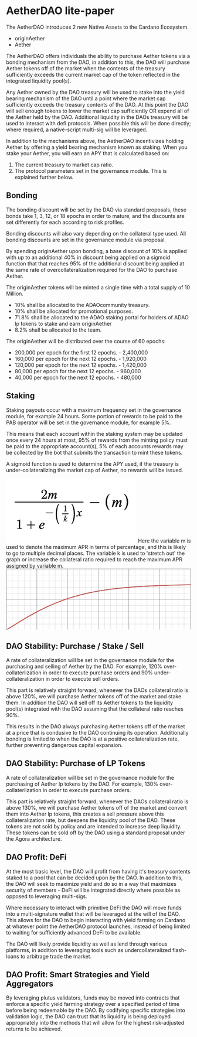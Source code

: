 # AetherDAO lite-paper
The AetherDAO introduces 2 new Native Assets to the Cardano Ecosystem.
- originAether
- Aether

The AetherDAO offers individuals the ability to purchase Aether tokens via a bonding mechanism from the DAO, in addition to this, the DAO will purchase Aether tokens off of the market when the contents of the treasury sufficiently exceeds the current market cap of the token reflected in the integrated liquidity pool(s).

Any Aether owned by the DAO treasury will be used to stake into the yield bearing mechanism of the DAO until a point where the market cap sufficiently exceeds the treasury contents of the DAO. At this point the DAO will sell enough tokens to lower the market cap sufficiently OR expend all of the Aether held by the DAO. Additional liquidity in the DAOs treasury will be used to interact with defi protocols. When possible this will be done directly; where required, a native-script multi-sig will be leveraged.

In addition to the mechanisms above, the AetherDAO incentivizes holding Aether by offering a yield bearing mechanism known as staking. When you stake your Aether, you will earn an APY that is calculated based on:
1) The current treasury to market cap ratio.
2) The protocol parameters set in the governance module.
This is explained further below.

## Bonding
The bonding discount will be set by the DAO via standard proposals, these bonds take 1, 3, 12, or 18 epochs in order to mature, and the discounts are set differently for each according to risk profiles.

Bonding discounts will also vary depending on the collateral type used. All bonding discounts are set in the governance module via proposal.

By spending originAether upon bonding, a base discount of 10% is applied with up to an additional 40% in discount being applied on a sigmoid function that that reaches 95% of the additional discount being applied at the same rate of overcollateralization required for the DAO to purchase Aether.

The originAether tokens will be minted a single time with a total supply of 10 Million.
- 10% shall be allocated to the ADAOcommunity treasury.
- 10% shall be allocated for promotional purposes.
- 71.8% shall be allocated to the ADAO staking portal for holders of ADAO lp tokens to stake and earn originAether
- 8.2% shall be allocated to the team.

The originAether will be distributed over the course of 60 epochs:
- 200,000 per epoch for the first 12 epochs. - 2,400,000
- 160,000 per epoch for the next 12 epochs. - 1,920,000
- 120,000 per epoch for the next 12 epochs. - 1,420,000
- 80,000 per epoch for the next 12 epochs. - 960,000
- 40,000 per epoch for the next 12 epochs. - 480,000

## Staking
Staking payouts occur with a maximum frequency set in the governance module, for example 24 hours.
Some portion of rewards to be paid to the PAB operator will be set in the governance module, for example 5%.

This means that each account within the staking system may be updated once every 24 hours at most, 95% of rewards from the minting policy must be paid to the appropriate account(s), 5% of each accounts rewards may be collected by the bot that submits the transaction to mint these tokens.

A sigmoid function is used to determine the APY used, if the treasury is under-collateralizing the market cap of Aether, no rewards will be issued.

![alt text](https://github.com/AetherDAO-Repositories/AetherDAO-Documents/blob/main/images/i1.png)
Here the variable m is used to denote the maximum APR in terms of percentage, and this is likely to go to multiple decimal places.
The variable k is used to 'stretch out' the graph or increase the collateral ratio required to reach the maximum APR assigned by variable m.
![alt text](https://github.com/AetherDAO-Repositories/AetherDAO-Documents/blob/main/images/i2.png)

## DAO Stability: Purchase / Stake / Sell
A rate of collateralization will be set in the governance module for the purchasing and selling of Aether by the DAO.
For example, 120% over-collaterlization in order to execute purchase orders and 90% under-collateralization in order to execute sell orders.

This part is relatively straight forward, whenever the DAOs collateral ratio is above 120%, we will purchase Aether tokens off of the market and stake them. In addition the DAO will sell off its Aether tokens to the liquidity pool(s) integrated with the DAO assuming that the collateral ratio reaches 90%.

This results in the DAO always purchasing Aether tokens off of the market at a price that is condusive to the DAO continuing its operation.
Additionally bonding is limited to when the DAO is at a positive collateralization rate, further preventing dangerous capital expansion.

## DAO Stability: Purchase of LP Tokens
A rate of collateralization will be set in the governance module for the purchasing of Aether lp tokens by the DAO.
For example, 130% over-collaterlization in order to execute purchase orders.

This part is relatively straight forward, whenever the DAOs collateral ratio is above 130%, we will purchase Aether tokens off of the market and convert them into Aether lp tokens, this creates a sell pressure above this collateralization rate, but deepens the liquidity pool of the DAO.
These tokens are not sold by policy and are intended to increase deep liquidity. These tokens can be sold off by the DAO using a standard proposal under the Agora architecture.

## DAO Profit: DeFi
At the most basic level, the DAO will profit from having it's treasury contents staked to a pool that can be decided upon by the DAO. In addition to this, the DAO will seek to maximize yield and do so in a way that maximizes security of members - DeFi will be integrated directly where possible as opposed to leveraging multi-sigs.

Where necessary to interact with primitive DeFi the DAO will move funds into a multi-signature wallet that will be leveraged at the will of the DAO. This allows for the DAO to begin interacting with yield farming on Cardano at whatever point the AetherDAO protocol launches, instead of being limited to waiting for sufficiently advanced DeFi to be available.

The DAO will likely provide liquidity as well as lend through various platforms, in addition to leveraging tools such as undercollateralized flash-loans to arbitrage trade the market.

## DAO Profit: Smart Strategies and Yield Aggregators
By leveraging plutus validators, funds may be moved into contracts that enforce a specific yield farming strategy over a specified period of time before being redeemable by the DAO. By codifying specific strategies into validation logic, the DAO can trust that its liquidity is being deployed appropriately into the methods that will allow for the highest risk-adjusted returns to be achieved.
